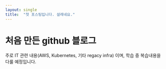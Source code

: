 ```yaml
---
layout: single
title:  "첫 포스팅입니다. 설레네요."
---
```


# 처음 만든 github 블로그 

주로 IT 관련 내용(AWS, Kubernetes, 기타 regacy infra) 이며, 학습 중 복습내용을 다룰 예정입니다. 

